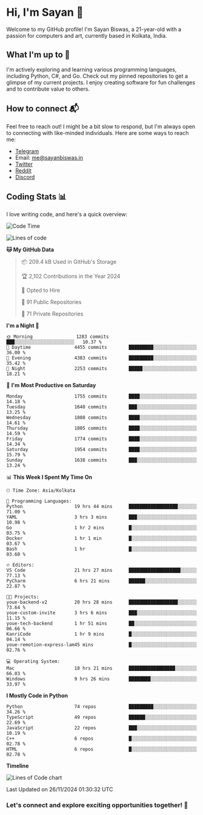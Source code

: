 # Hi, I'm Sayan 👋

Welcome to my GitHub profile! I'm Sayan Biswas, a 21-year-old with a passion for computers and art, currently based in Kolkata, India.

## What I'm up to 🚀

I'm actively exploring and learning various programming languages, including Python, C#, and Go. Check out my pinned repositories to get a glimpse of my current projects. I enjoy creating software for fun challenges and to contribute value to others.

## How to connect 📬

Feel free to reach out! I might be a bit slow to respond, but I'm always open to connecting with like-minded individuals. Here are some ways to reach me:

- [Telegram](https://t.me/dank_as_fuck)
- Email: [me@sayanbiswas.in](mailto:me@sayanbiswas.in)
- [Twitter](https://twitter.com/TheDankDel)
- [Reddit](https://www.reddit.com/user/dank_as_fuck_/)
- [Discord](https://discordapp.com/users/506536929152466945)

## Coding Stats 📊

I love writing code, and here's a quick overview:

<!--START_SECTION:waka-->
![Code Time](http://img.shields.io/badge/Code%20Time-1%2C945%20hrs%2020%20mins-blue)

![Lines of code](https://img.shields.io/badge/From%20Hello%20World%20I%27ve%20Written-6.3%20million%20lines%20of%20code-blue)

**🐱 My GitHub Data** 

> 📦 209.4 kB Used in GitHub's Storage 
 > 
> 🏆 2,102 Contributions in the Year 2024
 > 
> 💼 Opted to Hire
 > 
> 📜 91 Public Repositories 
 > 
> 🔑 71 Private Repositories 
 > 
**I'm a Night 🦉** 

```text
🌞 Morning                1283 commits        ███░░░░░░░░░░░░░░░░░░░░░░   10.37 % 
🌆 Daytime                4455 commits        █████████░░░░░░░░░░░░░░░░   36.00 % 
🌃 Evening                4383 commits        █████████░░░░░░░░░░░░░░░░   35.42 % 
🌙 Night                  2253 commits        █████░░░░░░░░░░░░░░░░░░░░   18.21 % 
```
📅 **I'm Most Productive on Saturday** 

```text
Monday                   1755 commits        ████░░░░░░░░░░░░░░░░░░░░░   14.18 % 
Tuesday                  1640 commits        ███░░░░░░░░░░░░░░░░░░░░░░   13.25 % 
Wednesday                1808 commits        ████░░░░░░░░░░░░░░░░░░░░░   14.61 % 
Thursday                 1805 commits        ████░░░░░░░░░░░░░░░░░░░░░   14.59 % 
Friday                   1774 commits        ████░░░░░░░░░░░░░░░░░░░░░   14.34 % 
Saturday                 1954 commits        ████░░░░░░░░░░░░░░░░░░░░░   15.79 % 
Sunday                   1638 commits        ███░░░░░░░░░░░░░░░░░░░░░░   13.24 % 
```


📊 **This Week I Spent My Time On** 

```text
🕑︎ Time Zone: Asia/Kolkata

💬 Programming Languages: 
Python                   19 hrs 44 mins      ██████████████████░░░░░░░   71.00 % 
YAML                     3 hrs 3 mins        ███░░░░░░░░░░░░░░░░░░░░░░   10.98 % 
Go                       1 hr 2 mins         █░░░░░░░░░░░░░░░░░░░░░░░░   03.75 % 
Docker                   1 hr 1 min          █░░░░░░░░░░░░░░░░░░░░░░░░   03.67 % 
Bash                     1 hr                █░░░░░░░░░░░░░░░░░░░░░░░░   03.60 % 

🔥 Editors: 
VS Code                  21 hrs 27 mins      ███████████████████░░░░░░   77.13 % 
PyCharm                  6 hrs 21 mins       ██████░░░░░░░░░░░░░░░░░░░   22.87 % 

🐱‍💻 Projects: 
youe-backend-v2          20 hrs 28 mins      ██████████████████░░░░░░░   73.64 % 
youe-custom-invite       3 hrs 6 mins        ███░░░░░░░░░░░░░░░░░░░░░░   11.15 % 
youe-tech-backend        1 hr 51 mins        ██░░░░░░░░░░░░░░░░░░░░░░░   06.66 % 
KanriCode                1 hr 9 mins         █░░░░░░░░░░░░░░░░░░░░░░░░   04.14 % 
youe-remotion-express-lam45 mins             █░░░░░░░░░░░░░░░░░░░░░░░░   02.76 % 

💻 Operating System: 
Mac                      18 hrs 21 mins      █████████████████░░░░░░░░   66.03 % 
Windows                  9 hrs 26 mins       ████████░░░░░░░░░░░░░░░░░   33.97 % 
```

**I Mostly Code in Python** 

```text
Python                   74 repos            █████████░░░░░░░░░░░░░░░░   34.26 % 
TypeScript               49 repos            ██████░░░░░░░░░░░░░░░░░░░   22.69 % 
JavaScript               22 repos            ███░░░░░░░░░░░░░░░░░░░░░░   10.19 % 
C++                      6 repos             █░░░░░░░░░░░░░░░░░░░░░░░░   02.78 % 
HTML                     6 repos             █░░░░░░░░░░░░░░░░░░░░░░░░   02.78 % 
```



**Timeline**

![Lines of Code chart](https://raw.githubusercontent.com/Dank-del/Dank-del/main/assets/bar_graph.png)


 Last Updated on 26/11/2024 01:30:32 UTC
<!--END_SECTION:waka-->

### Let's connect and explore exciting opportunities together! 🚀
